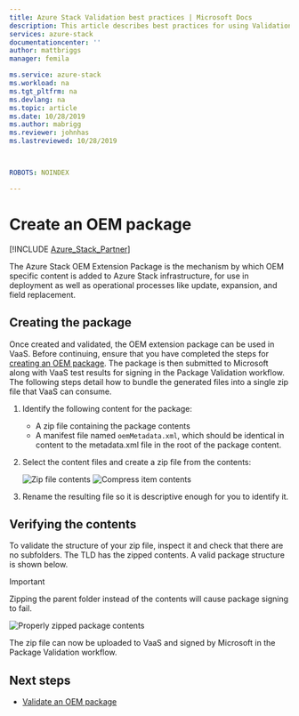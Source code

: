 ```yaml
---
title: Azure Stack Validation best practices | Microsoft Docs
description: This article describes best practices for using Validation as a Service.
services: azure-stack
documentationcenter: ''
author: mattbriggs
manager: femila

ms.service: azure-stack
ms.workload: na
ms.tgt_pltfrm: na
ms.devlang: na
ms.topic: article
ms.date: 10/28/2019
ms.author: mabrigg
ms.reviewer: johnhas
ms.lastreviewed: 10/28/2019



ROBOTS: NOINDEX

---
```


# Create an OEM package

[!INCLUDE [Azure_Stack_Partner](./includes/azure-stack-partner-appliesto.md)]

The Azure Stack OEM Extension Package is the mechanism by which OEM specific content is added to Azure Stack infrastructure, for use in deployment as well as operational processes like update, expansion, and field replacement.

## Creating the package

Once created and validated, the OEM extension package can be used in VaaS.  Before continuing, ensure that you have completed the steps for [creating an OEM package](https://microsoft.sharepoint.com/:w:/r/teams/cloudsolutions/Sacramento/_layouts/15/Doc.aspx?sourcedoc=%7BD7406069-7661-419C-B3B1-B6A727AB3972%7D&file=Azure%20Stack%20OEM%20Extension%20Package.docx&action=default&mobileredirect=true). The package is then submitted to Microsoft along with VaaS test results for signing in the Package Validation workflow. The following steps detail how to bundle the generated files into a single zip file that VaaS can consume.

1. Identify the following content for the package:
    - A zip file containing the package contents
    - A manifest file named `oemMetadata.xml`, which should be identical in content to the metadata.xml file in the root of the package content.

2. Select the content files and create a zip file from the contents:

    ![Zip file contents](media/vaas-create-oem-package-1.png)
    ![Compress item contents](media/vaas-create-oem-package-2.png)

3. Rename the resulting file so it is descriptive enough for you to identify it.

## Verifying the contents

To validate the structure of your zip file, inspect it and check that there are no subfolders. The TLD has the zipped contents. A valid package structure is shown below.
> [!IMPORTANT]
> Zipping the parent folder instead of the contents will cause package signing to fail.

![Properly zipped package contents](media/vaas-create-oem-package-3.png)

The zip file can now be uploaded to VaaS and signed by Microsoft in the Package Validation workflow.

## Next steps

- [Validate an OEM package](azure-stack-vaas-validate-oem-package.md)

